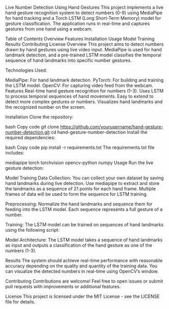 Live Number Detection Using Hand Gestures
This project implements a live hand gesture recognition system to detect numbers (0-9) using MediaPipe for hand tracking and a Torch LSTM (Long Short-Term Memory) model for gesture classification. The application runs in real-time and captures gestures from one hand using a webcam.

Table of Contents
Overview
Features
Installation
Usage
Model Training
Results
Contributing
License
Overview
This project aims to detect numbers drawn by hand gestures using live video input. MediaPipe is used for hand landmark detection, and a pre-trained LSTM model classifies the temporal sequence of hand landmarks into specific number gestures.

Technologies Used:

MediaPipe: For hand landmark detection.
PyTorch: For building and training the LSTM model.
OpenCV: For capturing video feed from the webcam.
Features
Real-time hand gesture recognition for numbers (1-3).
Uses LSTM to process temporal sequences of hand movements.
Easy to extend to detect more complex gestures or numbers.
Visualizes hand landmarks and the recognized number on the screen.

Installation
Clone the repository:

bash
Copy code
git clone https://github.com/yourusername/hand-gesture-number-detection.git
cd hand-gesture-number-detection
Install the required dependencies:

bash
Copy code
pip install -r requirements.txt
The requirements.txt file includes:

mediapipe
torch
torchvision
opencv-python
numpy
Usage
Run the live gesture detection:

Model Training
Data Collection:
You can collect your own dataset by saving hand landmarks during live detection. Use mediapipe to extract and store the landmarks as a sequence of 21 points for each hand frame. Multiple frames of data will be used to form the sequence for LSTM training.

Preprocessing:
Normalize the hand landmarks and sequence them for feeding into the LSTM model. Each sequence represents a full gesture of a number.

Training:
The LSTM model can be trained on sequences of hand landmarks using the following script:

Model Architecture:
The LSTM model takes a sequence of hand landmarks as input and outputs a classification of the hand gesture as one of the numbers (1-3).

Results
The system should achieve real-time performance with reasonable accuracy depending on the quality and quantity of the training data. You can visualize the detected numbers in real-time using OpenCV’s window.

Contributing
Contributions are welcome! Feel free to open issues or submit pull requests with improvements or additional features.

License
This project is licensed under the MIT License - see the LICENSE file for details.
